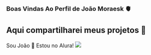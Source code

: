 ### Boas Vindas Ao Perfil de João Moraesk 🫀
## Aqui compartilharei meus projetos 🔡
Sou João 🤙
Estou no Alura!
![](https://media.tenor.com/CgGf-l5pQWcAAAAC/cat-heart-eyes-yoonmilkers.gif)
